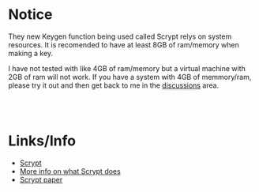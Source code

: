# Notice
They new Keygen function being used called Scrypt relys on system resources. It is recomended to have at least 8GB of ram/memory when making a key.

I have not tested with like 4GB of ram/memory but a virtual machine with 2GB of ram will not work. If you have a system with 4GB of memmory/ram, please try it out and then get back to me in the [discussions](https://github.com/therealOri/PassGen/discussions/14) area.

<br />
<br />

# Links/Info
- [Scrypt](https://cryptography.io/en/latest/hazmat/primitives/key-derivation-functions/#scrypt)
- [More info on what Scrypt does](https://stackoverflow.com/a/30308723/1170681)
- [Scrypt paper](https://www.tarsnap.com/scrypt/scrypt.pdf)
